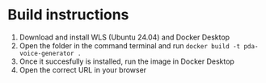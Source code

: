 # Build instructions

1. Download and install WLS (Ubuntu 24.04) and Docker Desktop
2. Open the folder in the command terminal and run `docker build -t pda-voice-generator .`
3. Once it succesfully is installed, run the image in Docker Desktop
4. Open the correct URL in your browser